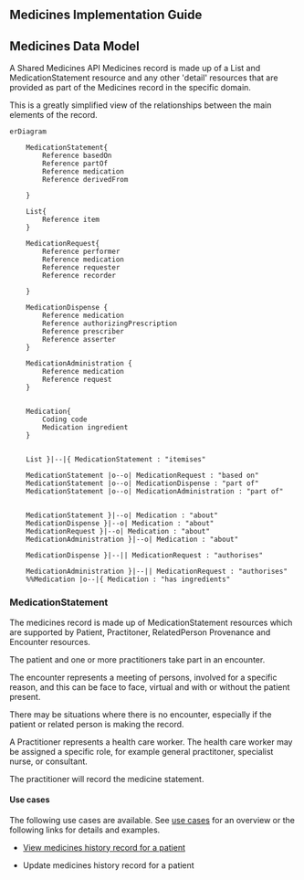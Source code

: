 ## Medicines Implementation Guide

## Medicines Data Model

A Shared Medicines API Medicines record is made up of a List and MedicationStatement resource and any other 'detail' resources that are provided as part of the Medicines record in the specific domain.

This is a greatly simplified view of the relationships between the main elements of the record.



```mermaid
erDiagram

    MedicationStatement{
        Reference basedOn
        Reference partOf
        Reference medication
        Reference derivedFrom

    }

    List{
        Reference item
    }

    MedicationRequest{
        Reference performer
        Reference medication
        Reference requester
        Reference recorder
      
    }

    MedicationDispense {
        Reference medication
        Reference authorizingPrescription
        Reference prescriber
        Reference asserter           
    }

    MedicationAdministration {
        Reference medication
        Reference request    
    }
   

    Medication{
        Coding code 
        Medication ingredient 
    }


    List }|--|{ MedicationStatement : "itemises"

    MedicationStatement |o--o| MedicationRequest : "based on"
    MedicationStatement |o--o| MedicationDispense : "part of"
    MedicationStatement |o--o| MedicationAdministration : "part of"
    

    MedicationStatement }|--o| Medication : "about"
    MedicationDispense }|--o| Medication : "about"
    MedicationRequest }|--o| Medication : "about"
    MedicationAdministration }|--o| Medication : "about"

    MedicationDispense }|--|| MedicationRequest : "authorises"

    MedicationAdministration }|--|| MedicationRequest : "authorises"
    %%Medication |o--|{ Medication : "has ingredients"
```

### MedicationStatement 

The medicines record is made up of MedicationStatement resources which are supported by Patient, Practitoner, RelatedPerson Provenance and Encounter resources.

The patient and one or more practitioners take part in an encounter.  

The encounter represents a meeting of persons, involved for a specific reason, and this can be face to face, virtual and with or without the patient present. 

There may be situations where there is no encounter, especially if the patient or related person is making the record.

A Practitioner represents a health care worker. The health care worker may be assigned a specific role, for example general practitoner, specialist nurse, or consultant.

The practitioner will record the medicine statement.

#### Use cases

The following use cases are available. See [use cases](usecase/index.md) for an overview or the following links for details and examples.

* [View medicines history record for a patient](usecase/view-medicines-history/index.md)

* Update medicines history record for a patient





